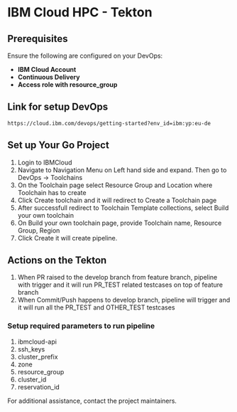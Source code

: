 
# IBM Cloud HPC - Tekton

## Prerequisites

Ensure the following are configured on your DevOps:

- **IBM Cloud Account**
- **Continuous Delivery**
- **Access role with resource_group**

## Link for setup DevOps
```
https://cloud.ibm.com/devops/getting-started?env_id=ibm:yp:eu-de
```

## Set up Your Go Project

1. Login to IBMCloud
2. Navigate to Navigation Menu on Left hand side and expand. Then go to DevOps → Toolchains
3. On the Toolchain page select Resource Group and Location where Toolchain has to create
4. Click Create toolchain and it will redirect to Create a Toolchain page
5. After successfull redirect to Toolchain Template collections, select Build your own toolchain
6. On Build your own toolchain page, provide Toolchain name, Resource Group, Region
7. Click Create it will create pipeline.

## Actions on the Tekton

1. When PR raised to the develop branch from feature branch, pipeline with trigger and it will run PR_TEST related testcases on top of feature branch
2. When Commit/Push happens to develop branch, pipeline will trigger and it will run all the PR_TEST and OTHER_TEST testcases

### Setup required parameters to run pipeline

1. ibmcloud-api
2. ssh_keys
3. cluster_prefix
4. zone
5. resource_group
6. cluster_id
7. reservation_id

For additional assistance, contact the project maintainers.

